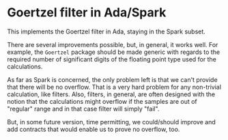 # Goertzel filter in Ada/Spark

This implements the Goertzel filter in Ada, staying in the Spark
subset.

There are several improvements possible, but, in general, it works
well. For example, the `Goertzel` package should be made generic with
regards to the required number of significant digits of the floating
point type used for the calculations.

As far as Spark is concerned, the only problem left is that we can't
provide that there will be no overflow.  That is a very hard problem
for any non-trivial calculation, like filters.  Also, filters, in
general, are often designed with the notion that the calculations
might overflow if the samples are out of "regular" range and in that
case filter will simply "fail".

But, in some future version, time permitting, we could/should improve
and add contracts that would enable us to prove no overflow, too.

